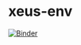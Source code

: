 # xeus-env

[![Binder](https://mybinder.org/badge_logo.svg)](https://mybinder.org/v2/gh/Placebo-relay/demo-notebooks/master?urlpath=lab)

